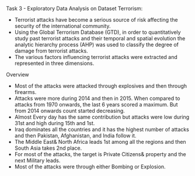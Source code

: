  Task 3 - Exploratory Data Analysis on Dataset Terrorism:

- Terrorist attacks have become a serious source of risk affecting the security of the international community. 
- Using the Global Terrorism Database (GTD), in order to quantitatively study past terrorist attacks
  and their temporal and spatial evolution the analytic hierarchy process (AHP) was used to classify the degree of damage from terrorist attacks.
- The various factors influencing terrorist attacks were extracted and represented in three dimensions.

Overview
- Most of the attacks were attacked through explosives and then through firearms.
- Attacks were more during 2014 and then in 2015. When compared to attacks from 1970 onwards, the last 6 years scored a maximum. But from 2014 onwards count started decreasing.
- Almost Every day has the same contribution but attacks were low during 31st and high during 15th and 1st.
- Iraq dominates all the countries and it has the highest number of attacks and then Pakistan, Afghanistan, and India follow it.
- The Middle East& North Africa leads 1st among all the regions and then South Asia takes 2nd place.
- For most of the attacks, the target is Private Citizens& property and the next Military leads.
- Most of the attacks were through either Bombing or Explosion.

